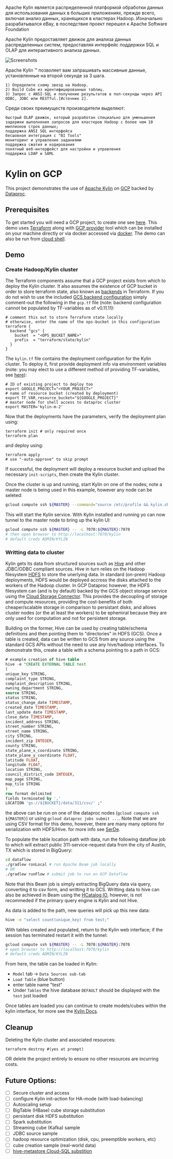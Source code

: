 Apache Kylin является распределенной платформой обработки данных для использования данных в больших приложениях, прежде всего, включая анализ данных, хранящихся в кластерах Hadoop. Изначально разрабатывался eBay, в последствие проект перешел к Apache Software Foundation  

Apache Kylin предоставляет движок для анализа данных распределенных систем, предоставляя интерфейс поддержки SQL и OLAP для интерактивного анализа данных.  

![Screenshots](https://commons.bmstu.wiki/images/a/a2/Kylin_diagram.png)

Apache Kylin ™ позволяет вам запрашивать массивные данные, установленные на второй секунде за 3 шага.  

    1) Определите схему звезд на Hadoop.  
    2) Build Cube из идентифицированных таблиц.  
    3) Запрос с ANSI-SQL и получение результатов в пол-секунды через API ODBC, JDBC или RESTful.[Источник 2].  

Среди своих преимуществ производители выделяют:    

    быстрый OLAP движок, который разработан специально для уменьшения задержки выполнения запросов для кластеров Hadoop с более чем 10 миллионов строк данных;  
    поддержка ANSI SQL интерфейса  
    бесшовная интеграция с "BI Tools"  
    мониторинг и управление заданиями  
    поддержка сжатия и кодирования  
    понятный веб-интерфейст для настройки и управления  
    поддержка LDAP и SAML  


# Kylin on GCP
This project demonstrates the use of [Apache Kylin](http://kylin.apache.org/) on
[GCP](https://cloud.google.com/gcp/) backed by [Dataproc](https://cloud.google.com/dataproc/).

## Prerequisites
To get started you will need a GCP project, to create one see [here](https://cloud.google.com/resource-manager/docs/creating-managing-projects).
This demo uses [Terraform](https://learn.hashicorp.com/terraform/getting-started/install.html)
along with [GCP provider](https://www.terraform.io/docs/providers/google/index.html)
tool which can be installed on your machine directly or via docker accessed via [docker](https://hub.docker.com/r/hashicorp/terraform/tags). The demo can also
be run from [cloud shell](https://cloud.google.com/shell/).

## Demo

### Create Hadoop/Kylin cluster
The Terraform components assume that a GCP project exists from which to deploy
the Kylin cluster. It also assumes the existence of GCP bucket in order to store
terraform state, also known as [backends](https://www.terraform.io/docs/backends/index.html)
in Terraform. If you do not wish to use the included [GCS backend configuration](https://www.terraform.io/docs/backends/types/gcs.html)
simply comment-out the following in the `gcp.tf` file (note: backend configuration
cannot be populated by TF-variables as of v0.11.11):
```
# comment this out to store Terraform state locally
# otherwise, enter the name of the ops-bucket in this configuration
terraform {
  backend "gcs" {
    bucket  = "<OPS_BUCKET_NAME>"
    prefix  = "terraform/state/kylin"
  }
}
```
The `kylin.tf` file contains the deployment configuration for the Kylin cluster.
To deploy it, first provide deployment info via environment variables (note: you
may elect to use a different method of providing TF-variables, see [here](https://www.terraform.io/docs/configuration/variables.html)):
```
# ID of existing project to deploy too
export GOOGLE_PROJECT="<YOUR_PROJECT>"
# name of resource bucket (created by deployment)
export TF_VAR_resource_bucket="${GOOGLE_PROJECT}"
# master node for shell access to dataproc cluster
export MASTER='kylin-m-2'
```
Now that the deployments have the parameters, verify the deployment plan using:
```
terraform init # only required once
terraform plan
```
and deploy using:
```
terraform apply
# use "-auto-approve" to skip prompt
```
If successful, the deployment will deploy a resource bucket and upload the
necessary `init-scripts`, then create the Kylin cluster.

Once the cluster is up and running, start Kylin on one of the nodes; note a
master node is being used in this example, however any node can be seleted:
```sh
gcloud compute ssh ${MASTER} --command="source /etc/profile && kylin.sh start"
```
This will start the Kylin service. With Kylin installed and running yo can now
tunnel to the master node to bring up the kylin UI:
```sh
gcloud compute ssh ${MASTER} -- -L 7070:${MASTER}:7070
# then open browser to http://localhost:7070/kylin
# default creds ADMIN/KYLIN
```

### Writting data to cluster
Kylin gets its data from structured sources such as [Hive](https://hive.apache.org/)
and other JDBC/ODBC compliant sources. Hive in turn relies on the Hadoop
filesystem [HDFS](https://hadoop.apache.org/) to store the unerlying data.
In standard (on-prem) Hadoop deployments, HDFS would be deployed accross the
disks attached to the workers of the Hadoop cluster. In GCP Dataproc however,
the HDFS filesystem can (and is by default) backed by the GCS object storage
service using the [Cloud Storage Connector](https://cloud.google.com/dataproc/docs/concepts/connectors/cloud-storage).
This provides the decoupling of storage and compute resources, providing the
cost-benefits of both cheaper/scalable storage in comparison to persistant disks,
and allows cluster nodes (or the at least the workers) to be ephemiral because
they are only used for computation and not for persistent storage.

Building on the former, Hive can be used by creating table/schema definitions
and then pointing them to "directories" in HDFS (GCS). Once a table is created,
data can be written to GCS from any source using the standard GCS APIs without
the need to use any hive/hadoop interfaces. To demonstrate this, create a table
with a schema pointing to a path in GCS:
```sql
# example creation of hive table
hive -e "CREATE EXTERNAL TABLE test
(
unique_key STRING,
complaint_type STRING,
complaint_description STRING,
owning_department STRING,
source STRING,
status STRING,
status_change_date TIMESTAMP,
created_date TIMESTAMP,
last_update_date TIMESTAMP,
close_date TIMESTAMP,
incident_address STRING,
street_number STRING,
street_name STRING,
city STRING,
incident_zip INTEGER,
county STRING,
state_plane_x_coordinate STRING,
state_plane_y_coordinate FLOAT,
latitude FLOAT,
longitude FLOAT,
location STRING,
council_district_code INTEGER,
map_page STRING,
map_tile STRING
)
row format delimited
fields terminated by ','
LOCATION 'gs://${BUCKET}/data/311/csv/' ;"

```
the above can be run on one of the dataproc nodes (`gcloud compute ssh ${MASTER}`)
or using `gcloud dataproc jobs submit ...`. Note that we are using CSV format
for this demo, however, there are many many options for serialization with
HDFS/Hive. for more info see [SerDe](https://cwiki.apache.org/confluence/display/Hive/SerDe).

To populate the table location path with data, run the following dataflow
job to which will extract public 311-service-request data from the city of
Austin, TX which is stored in BigQuery:
```sh
cd dataflow
./gradlew ronLocal # run Apache Beam job locally
# OR
./gradlew runFlow # submit job to run on GCP Dataflow
```
Note that this Beam job is simply extracting BigQuery data via query,
converting it to csv form, and writting it to GCS. Writting data to hive can
also be achieved in Beam using the [HCatalog IO](https://beam.apache.org/documentation/io/built-in/hcatalog/), however, is
not recommeded if the primary query engine is Kylin and not Hive.

As data is added to the path, new queries will pick up this new data:
```sh
hive -e "select count(unique_key) from test;"
```

With tables created and populated, return to the Kylin web interface; if the
session has terminated restart it with the tunnel:
```sh
gcloud compute ssh ${MASTER} -- -L 7070:${MASTER}:7070
# open browser to http://localhost:7070/kylin
# default creds ADMIN/KYLIN
```

From here, the table can be loaded in Kylin:
 - `Model` tab -> `Data Sources sub-tab`
 - `Load Table` (blue button)
 - enter table name "test"
 - Under `Tables` the hive database `DEFAULT` should be displayed with the `test` just loaded

Once tables are loaded you can continue to create models/cubes within the kylin
interface, for more see the [Kylin Docs](http://kylin.apache.org/docs/tutorial/create_cube.html).

## Cleanup
Deleting the Kylin cluster and associated resources:
```
terraform destroy #(yes at prompt)
```
OR delete the project entirely to ensure no other resources are incurring costs.

## Future Options:
- [ ] Secure cluster and access
- [ ] configure Kylin init-action for HA-mode (with load-balancing)
- [ ] Autoscaling setup
- [ ] BigTable (HBase) cube storage substitution
- [ ] persistant disk HDFS substitution
- [ ] Spark substitution
- [ ] Streaming cube (Kafka) sample
- [ ] JDBC source sample
- [ ] hadoop resource optimization (disk, cpu, preemptible workers, etc)
- [ ] cube creation sample (real-world data)
- [ ] [hive-metastore Cloud-SQL substition](https://cloud.google.com/solutions/using-apache-hive-on-cloud-dataproc)

